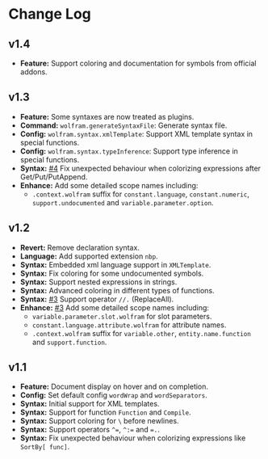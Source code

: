 # Change Log

## v1.4

- **Feature:** Support coloring and documentation for symbols from official addons.

## v1.3

- **Feature:** Some syntaxes are now treated as plugins.
- **Command:** `wolfram.generateSyntaxFile`: Generate syntax file.
- **Config:** `wolfram.syntax.xmlTemplate`: Support XML template syntax in special functions.
- **Config:** `wolfram.syntax.typeInference`: Support type inference in special functions.
- **Syntax:** [#4](https://github.com/Shigma/vscode-wl/issues/4) Fix unexpected behaviour when colorizing expressions after Get/Put/PutAppend.
- **Enhance:** Add some detailed scope names including:
  - `.context.wolfram` suffix for `constant.language`, `constant.numeric`, `support.undocumented` and `variable.parameter.option`.

## v1.2

- **Revert:** Remove declaration syntax.
- **Language:** Add supported extension `nbp`.
- **Syntax:** Embedded xml language support in `XMLTemplate`.
- **Syntax:** Fix coloring for some undocumented symbols.
- **Syntax:** Support nested expressions in strings.
- **Syntax:** Advanced coloring in different types of functions.
- **Syntax:** [#3](https://github.com/Shigma/vscode-wl/issues/3) Support operator `//.` (ReplaceAll).
- **Enhance:** [#3](https://github.com/Shigma/vscode-wl/issues/3) Add some detailed scope names including:
  - `variable.parameter.slot.wolfram` for slot parameters.
  - `constant.language.attribute.wolfram` for attribute names.
  - `.context.wolfram` suffix for `variable.other`, `entity.name.function` and `support.function`.

## v1.1

- **Feature:** Document display on hover and on completion.
- **Config:** Set default config `wordWrap` and `wordSeparators`.
- **Syntax:** Initial support for XML templates.
- **Syntax:** Support for function `Function` and `Compile`.
- **Syntax:** Support coloring for `\` before newlines.
- **Syntax:** Support operators `^=`, `^:=` and `=.`.
- **Syntax:** Fix unexpected behaviour when colorizing expressions like `SortBy[ func]`.
